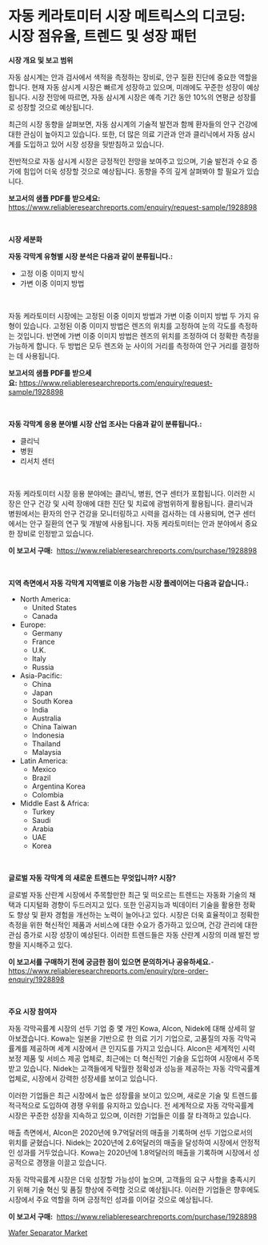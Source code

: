 <p><h1>자동 케라토미터 시장 메트릭스의 디코딩: 시장 점유율, 트렌드 및 성장 패턴</h1></p><p><strong>시장 개요 및 보고 범위</strong></p>
<p><p>자동 삼시계는 안과 검사에서 색적을 측정하는 장비로, 안구 질환 진단에 중요한 역할을 합니다. 현재 자동 삼시계 시장은 빠르게 성장하고 있으며, 미래에도 꾸준한 성장이 예상됩니다. 시장 전망에 따르면, 자동 삼시계 시장은 예측 기간 동안 10%의 연평균 성장률로 성장할 것으로 예상됩니다. </p><p>최근의 시장 동향을 살펴보면, 자동 삼시계의 기술적 발전과 함께 환자들의 안구 건강에 대한 관심이 높아지고 있습니다. 또한, 더 많은 의료 기관과 안과 클리닉에서 자동 삼시계를 도입하고 있어 시장 성장을 뒷받침하고 있습니다. </p><p>전반적으로 자동 삼시계 시장은 긍정적인 전망을 보여주고 있으며, 기술 발전과 수요 증가에 힘입어 더욱 성장할 것으로 예상됩니다. 동향을 주의 깊게 살펴봐야 할 필요가 있습니다.</p></p>
<p><strong>보고서의 샘플 PDF를 받으세요:</strong> <a href="https://www.reliableresearchreports.com/enquiry/request-sample/1928898">https://www.reliableresearchreports.com/enquiry/request-sample/1928898</a></p>
<p>&nbsp;</p>
<p><strong>시장 세분화</strong></p>
<p><strong>자동 각막계 유형별 시장 분석은 다음과 같이 분류됩니다.:</strong></p>
<p><ul><li>고정 이중 이미지 방식</li><li>가변 이중 이미지 방법</li></ul></p>
<p>&nbsp;</p>
<p><p>자동 케라토미터 시장에는 고정된 이중 이미지 방법과 가변 이중 이미지 방법 두 가지 유형이 있습니다. 고정된 이중 이미지 방법은 렌즈의 위치를 고정하여 눈의 각도를 측정하는 것입니다. 반면에 가변 이중 이미지 방법은 렌즈의 위치를 조정하여 더 정확한 측정을 가능하게 합니다. 두 방법은 모두 렌즈와 눈 사이의 거리를 측정하여 안구 거리를 결정하는 데 사용됩니다.</p></p>
<p><strong>보고서의 샘플 PDF를 받으세요:</strong>&nbsp;<a href="https://www.reliableresearchreports.com/enquiry/request-sample/1928898">https://www.reliableresearchreports.com/enquiry/request-sample/1928898</a></p>
<p>&nbsp;</p>
<p><strong> 자동 각막계 응용 분야별 시장 산업 조사는 다음과 같이 분류됩니다.:</strong></p>
<p><ul><li>클리닉</li><li>병원</li><li>리서치 센터</li></ul></p>
<p>&nbsp;</p>
<p><p>자동 케라토미터 시장 응용 분야에는 클리닉, 병원, 연구 센터가 포함됩니다. 이러한 시장은 안구 건강 및 시력 장애에 대한 진단 및 치료에 광범위하게 활용됩니다. 클리닉과 병원에서는 환자의 안구 건강을 모니터링하고 시력을 검사하는 데 사용되며, 연구 센터에서는 안구 질환의 연구 및 개발에 사용됩니다. 자동 케라토미터는 안과 분야에서 중요한 장비로 인정받고 있습니다.</p></p>
<p><strong>이 보고서 구매:</strong>&nbsp; <a href="https://www.reliableresearchreports.com/purchase/1928898">https://www.reliableresearchreports.com/purchase/1928898</a></p>
<p>&nbsp;</p>
<p><strong>지역 측면에서 자동 각막계 지역별로 이용 가능한 시장 플레이어는 다음과 같습니다.:</strong></p>
<p><ul>
    <li>
        North America:
        <ul>
            <li>United States</li>
            <li>Canada</li>
        </ul>
    </li>
    <li>
        Europe:
        <ul>
            <li>Germany</li>
            <li>France</li>
            <li>U.K.</li>
            <li>Italy</li>
            <li>Russia</li>
        </ul>
    </li>
    <li>
        Asia-Pacific:
        <ul>
            <li>China</li>
            <li>Japan</li>
            <li>South Korea</li>
            <li>India</li>
            <li>Australia</li>
            <li>China Taiwan</li>
            <li>Indonesia</li>
            <li>Thailand</li>
            <li>Malaysia</li>
        </ul>
    </li>
    <li>
        Latin America:
        <ul>
            <li>Mexico</li>
            <li>Brazil</li>
            <li>Argentina Korea</li>
            <li>Colombia</li>
        </ul>
    </li>
    <li>
        Middle East & Africa:
        <ul>
            <li>Turkey</li>
            <li>Saudi</li>
            <li>Arabia</li>
            <li>UAE</li>
            <li>Korea</li>
        </ul>
    </li>
    </ul></p>
<p>&nbsp;</p>
<p><strong>글로벌 자동 각막계 의 새로운 트렌드는 무엇입니까? 시장?</strong></p>
<p><p>글로벌 자동 산란계 시장에서 주목할만한 최근 및 떠오르는 트렌드는 자동화 기술의 채택과 디지털화 경향이 두드러지고 있다. 또한 인공지능과 빅데이터 기술을 활용한 정확도 향상 및 환자 경험을 개선하는 노력이 늘어나고 있다. 시장은 더욱 효율적이고 정확한 측정을 위한 혁신적인 제품과 서비스에 대한 수요가 증가하고 있으며, 건강 관리에 대한 관심 증가로 시장 성장이 예상된다. 이러한 트렌드들은 자동 산란계 시장의 미래 발전 방향을 지시해주고 있다.</p></p>
<p><strong>이 보고서를 구매하기 전에 궁금한 점이 있으면 문의하거나 공유하세요.</strong>- <a href="https://www.reliableresearchreports.com/enquiry/pre-order-enquiry/1928898">https://www.reliableresearchreports.com/enquiry/pre-order-enquiry/1928898</a></p>
<p>&nbsp;</p>
<p><strong>주요 시장 참여자</strong></p>
<p><p>자동 각막곡률계 시장의 선두 기업 중 몇 개인 Kowa, Alcon, Nidek에 대해 상세히 알아보겠습니다. Kowa는 일본을 기반으로 한 의료 기기 기업으로, 고품질의 자동 각막곡률계를 제공하며 세계 시장에서 큰 인지도를 가지고 있습니다. Alcon은 세계적인 시력 보정 제품 및 서비스 제공 업체로, 최근에는 더 혁신적인 기술을 도입하여 시장에서 주목받고 있습니다. Nidek는 고객들에게 탁월한 정확성과 성능을 제공하는 자동 각막곡률계 업체로, 시장에서 강력한 성장세를 보이고 있습니다.</p><p>이러한 기업들은 최근 시장에서 높은 성장률을 보이고 있으며, 새로운 기술 및 트렌드를 적극적으로 도입하여 경쟁 우위를 유지하고 있습니다. 전 세계적으로 자동 각막곡률계 시장은 꾸준한 성장을 지속하고 있으며, 이러한 기업들은 이를 잘 타격하고 있습니다.</p><p>매출 측면에서, Alcon은 2020년에 9.7억달러의 매출을 기록하며 선두 기업으로서의 위치를 굳혔습니다. Nidek는 2020년에 2.6억달러의 매출을 달성하여 시장에서 안정적인 성과를 거두었습니다. Kowa는 2020년에 1.8억달러의 매출을 기록하며 시장에서 성공적으로 경쟁을 이끌고 있습니다.</p><p>자동 각막곡률계 시장은 더욱 성장할 가능성이 높으며, 고객들의 요구 사항을 충족시키기 위해 기술 혁신 및 품질 향상에 주력할 것으로 예상됩니다. 이러한 기업들은 향후에도 시장에서 주요 역할을 하며 긍정적인 성과를 이어갈 것으로 예상됩니다.</p></p>
<p><strong>이 보고서 구매:</strong>&nbsp;&nbsp;<a href="https://www.reliableresearchreports.com/purchase/1928898">https://www.reliableresearchreports.com/purchase/1928898</a></p>
<p><p><a href="https://invited-way-688.notion.site/Wafer-Separator-Market-Centers-on-Aspects-such-as-Market-Growth-Market-Share-Market-Opportunity-a-0335b328d3e44786af0e54e2050aa1a4">Wafer Separator Market</a></p></p>
